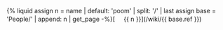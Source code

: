 {% liquid
assign n = name | default: 'poom' | split: '/' | last
assign base = 'People/' | append: n | get_page
-%}[<span class="not-prose"><img src="{{ base.data.image }}" style="width:16px;height:16px"></span> {{ n }}](/wiki/{{ base.ref }})